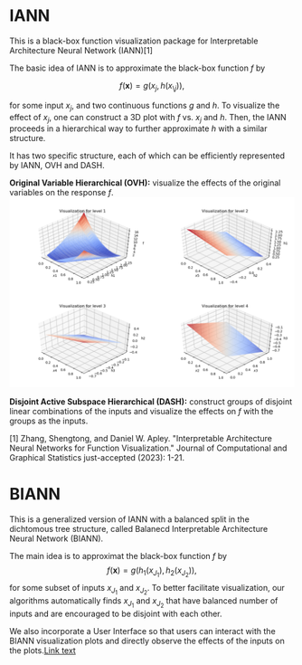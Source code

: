 # IANN
This is a black-box function visualization package for Interpretable Architecture Neural Network (IANN)[1]

The basic idea of IANN is to approximate the black-box function $f$ by

$$f(\mathbf{x}) = g(x_j, h(x_{\setminus{j}})),$$

for some input $x_j$, and two continuous functions $g$ and $h$. To visualize the effect of $x_j$, one can construct a 3D plot with $f$ vs. $x_j$ and $h$. Then, the IANN proceeds in a hierarchical way to further approximate $h$ with a similar structure.

It has two specific structure, each of which can be efficiently represented by IANN, OVH and DASH.   

**Original Variable Hierarchical (OVH):** visualize the effects of the original variables on the response $f$.   
![image](./paper_fig/OVH_eg.png)  


**Disjoint Active Subspace Hierarchical (DASH):** construct groups of disjoint linear combinations of the inputs and visualize the effects on $f$ with the groups as the inputs.  


[1] Zhang, Shengtong, and Daniel W. Apley. "Interpretable Architecture Neural Networks for Function Visualization." Journal of Computational and Graphical Statistics just-accepted (2023): 1-21.

# BIANN
This is a generalized version of IANN with a balanced split in the dichtomous tree structure, called Balanecd Interpretable Architecture Neural Network (BIANN).

The main idea is to approximat the black-box function $f$ by
$$f(\mathbf{x}) = g(h_1(x_{J_1}), h_2(x_{J_2})),$$
for some subset of inputs $x_{J_1}$ and $x_{J_2}$. To better facilitate visualization, our algorithms automatically finds $x_{J_1}$ and $x_{J_2}$ that have balanced number of inputs and are encouraged to be disjoint with each other. 

We also incorporate a User Interface so that users can interact with the BIANN visualization plots and directly observe the effects of the inputs on the plots.[Link text](./BIANN/interface/plane_wave.ipynb)
